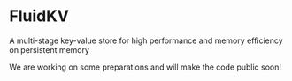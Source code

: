 # FluidKV
A multi-stage key-value store for high performance and memory efficiency on persistent memory

We are working on some preparations and will make the code public soon!
